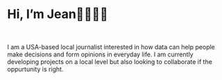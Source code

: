 <h1>Hi, I’m Jean👋👩🏻‍💻</h1>
<br>
<p>I am a USA-based local journalist interested in how data can help people make decisions and form opinions in everyday life. I am currently developing projects on a local level but also looking to collaborate if the oppurtunity is right. </p>

